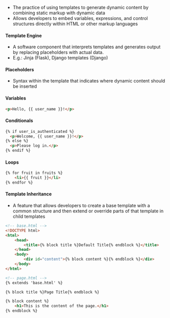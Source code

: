 - The practice of using templates to generate dynamic content by combining static markup with dynamic data
- Allows developers to embed variables, expressions, and control structures directly within HTML or other markup languages

#### Template Engine
- A software component that interprets templates and generates output by replacing placeholders with actual data. 
- E.g.: Jinja (Flask), Django templates (Django)

#### Placeholders
- Syntax within the template that indicates where dynamic content should be inserted

#### Variables
```html
<p>Hello, {{ user_name }}!</p>
```

#### Conditionals
```html
{% if user_is_authenticated %}
  <p>Welcome, {{ user_name }}!</p>
{% else %}
  <p>Please log in.</p>
{% endif %}
```

#### Loops
```html
{% for fruit in fruits %}
	<li>{{ fruit }}</li>
{% endfor %}
```

#### Template Inheritance
- A feature that allows developers to create a base template with a common structure and then extend or override parts of that template in child templates

```html
<!-- base.html -->
<!DOCTYPE html>
<html>
	<head>
		<title>{% block title %}Default Title{% endblock %}</title>
	</head>
	<body>
		<div id="content">{% block content %}{% endblock %}</div>
	</body>
</html>
```

```html
<!-- page.html -->
{% extends 'base.html' %}

{% block title %}Page Title{% endblock %}

{% block content %}
	<h1>This is the content of the page.</h1>
{% endblock %}
```


